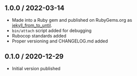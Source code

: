 ## 1.0.0 / 2022-03-14
  * Made into a Ruby gem and published on RubyGems.org as [jekyll_from_to_until](https://rubygems.org/gems/jekyll_from_to_until).
  * `bin/attach` script added for debugging
  * Rubocop standards added
  * Proper versioning and CHANGELOG.md added

## 0.1.0 / 2020-12-29
  * Initial version published
